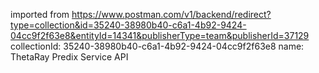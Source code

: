 imported from https://www.postman.com/v1/backend/redirect?type=collection&id=35240-38980b40-c6a1-4b92-9424-04cc9f2f63e8&entityId=14341&publisherType=team&publisherId=37129
collectionId: 35240-38980b40-c6a1-4b92-9424-04cc9f2f63e8
name: ThetaRay Predix Service API